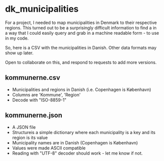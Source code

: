 # dk_municipalities
For a project, I needed to map municipalities in Denmark to their respective regions. This turned out to be a surprisingly difficult information to find a in a way that I could easily query and grab in a machine readable form - to use in my code. 

So, here is a CSV with the municipalities in Danish. Other data formats may show up later. 

Open to collaborate on this, and respond to requests to add more versions. 

## kommunerne.csv 
- Municipalities and regions in Danish (i.e. Copenhagen is København)
- Columns are 'Kommune', 'Region'
- Decode with "ISO-8859-1"

## kommunerne.json
- A JSON file 
- Structureis a simple dictionary where each municipality is a key and its region is its value 
- Municipality names are in Danish (Copenhagen is København)
- Values were made ASCII compatible
- Reading with "UTF-8" decoder should work - let me know if not. 
